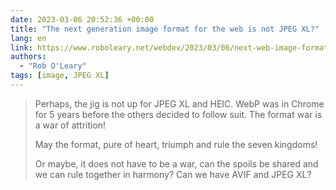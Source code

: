 ```yaml
---
date: 2023-03-06 20:52:36 +00:00
title: "The next generation image format for the web is not JPEG XL?"
lang: en
link: https://www.roboleary.net/webdev/2023/03/06/next-web-image-format-not-jpegxl.html
authors:
  - "Rob O'Leary"
tags: [image, JPEG XL]
---
```


> Perhaps, the jig is not up for JPEG XL and HEIC. WebP was in Chrome for 5 years before the others decided to follow suit. The format war is a war of attrition!
> 
> May the format, pure of heart, triumph and rule the seven kingdoms!
> 
> Or maybe, it does not have to be a war, can the spoils be shared and we can rule together in harmony? Can we have AVIF and JPEG XL?
